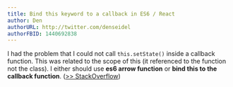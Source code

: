 ```yaml
---
title: Bind this keyword to a callback in ES6 / React
author: Den
authorURL: http://twitter.com/denseidel
authorFBID: 1440692838
---
```


I had the problem that I could not call `this.setState()` inside a callback function. This was related to the scope of this (it referenced to the function not the class). I either should use **es6 arrow function** or **bind this to the callback function**. ([>> StackOverflow](https://stackoverflow.com/a/31045750/1929968))